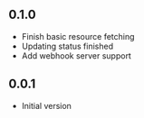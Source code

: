 ## 0.1.0

- Finish basic resource fetching
- Updating status finished
- Add webhook server support

## 0.0.1

- Initial version
